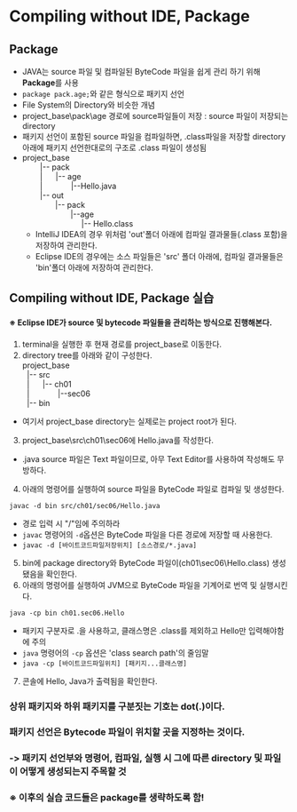 # Compiling without IDE, Package
## Package
- JAVA는 source 파일 및 컴파일된 ByteCode 파일을 쉽게 관리 하기 위해 **Package**를 사용
- ``package pack.age;``와 같은 형식으로 패키지 선언
- File System의 Directory와 비슷한 개념
- project_base\pack\age 경로에 source파일들이 저장 : source 파일이 저장되는 directory
- 패키지 선언이 포함된 source 파일을 컴파일하면, .class파일을 저장할 directory 아래에 패키지 선언한대로의 구조로 .class 파일이 생성됨
- project_base<br>
&nbsp;&nbsp;&nbsp;&nbsp;&nbsp;&nbsp;&nbsp;&nbsp;|-- pack<br>
&nbsp;&nbsp;&nbsp;&nbsp;&nbsp;&nbsp;&nbsp;&nbsp;|&nbsp;&nbsp;&nbsp;&nbsp;&nbsp;&nbsp;|-- age<br>
&nbsp;&nbsp;&nbsp;&nbsp;&nbsp;&nbsp;&nbsp;&nbsp;|&nbsp;&nbsp;&nbsp;&nbsp;&nbsp;&nbsp;&nbsp;&nbsp;&nbsp;&nbsp;&nbsp;&nbsp;&nbsp;|--Hello.java<br>
&nbsp;&nbsp;&nbsp;&nbsp;&nbsp;&nbsp;&nbsp;&nbsp;|-- out<br>
&nbsp;&nbsp;&nbsp;&nbsp;&nbsp;&nbsp;&nbsp;&nbsp;&nbsp;&nbsp;&nbsp;&nbsp;&nbsp;&nbsp;&nbsp;|-- pack<br>
&nbsp;&nbsp;&nbsp;&nbsp;&nbsp;&nbsp;&nbsp;&nbsp;&nbsp;&nbsp;&nbsp;&nbsp;&nbsp;&nbsp;&nbsp;&nbsp;&nbsp;&nbsp;&nbsp;&nbsp;&nbsp;&nbsp;|--age<br>
&nbsp;&nbsp;&nbsp;&nbsp;&nbsp;&nbsp;&nbsp;&nbsp;&nbsp;&nbsp;&nbsp;&nbsp;&nbsp;&nbsp;&nbsp;&nbsp;&nbsp;&nbsp;&nbsp;&nbsp;&nbsp;&nbsp;&nbsp;&nbsp;&nbsp;&nbsp;&nbsp;|-- Hello.class
  - IntelliJ IDEA의 경우 위처럼 'out'폴더 아래에 컴파일 결과물들(.class 포함)을 저장하여 관리한다.
  - Eclipse IDE의 경우에는 소스 파일들은 'src' 폴더 아래에, 컴파일 결과물들은 'bin'폴더 아래에 저장하여 관리한다.
## Compiling without IDE, Package 실습
#### ※ Eclipse IDE가 source 및 bytecode 파일들을 관리하는 방식으로 진행해본다.
1. terminal을 실행한 후 현재 경로를 project_base로 이동한다.
2. directory tree를 아래와 같이 구성한다.<br>
project_base<br>
&nbsp;&nbsp;|-- src<br>
&nbsp;&nbsp;|&nbsp;&nbsp;&nbsp;&nbsp;&nbsp;&nbsp;|-- ch01<br>
&nbsp;&nbsp;|&nbsp;&nbsp;&nbsp;&nbsp;&nbsp;&nbsp;&nbsp;&nbsp;&nbsp;&nbsp;&nbsp;&nbsp;&nbsp;|--sec06<br>
&nbsp;&nbsp;|-- bin<br>
- 여기서 project_base directory는 실제로는 project root가 된다.
3. project_base\src\ch01\sec06에 Hello.java를 작성한다.
- .java source 파일은 Text 파일이므로, 아무 Text Editor를 사용하여 작성해도 무방하다.
4. 아래의 명령어를 실행하여 source 파일을 ByteCode 파일로 컴파일 및 생성한다.
````
javac -d bin src/ch01/sec06/Hello.java
````
- 경로 입력 시 "/"임에 주의하라
- `javac` 명령어의 `-d`옵션은 ByteCode 파일을 다른 경로에 저장할 때 사용한다.
- `javac -d [바이트코드파일저장위치] [소스경로/*.java]`
5. bin에 package directory와 ByteCode 파일이(ch01\sec06\Hello.class) 생성됐음을 확인한다.
6. 아래의 명령어를 실행하여 JVM으로 ByteCode 파일을 기계어로 번역 및 실행시킨다.
````
java -cp bin ch01.sec06.Hello
````
- 패키지 구분자로 .을 사용하고, 클래스명은 .class를 제외하고 Hello만 입력해야함에 주의
- `java` 명령어의 `-cp` 옵션은 'class search path'의 줄임말
- `java -cp [바이트코드파일위치] [패키지...클래스명]`
7. 콘솔에 Hello, Java가 출력됨을 확인한다.
### 상위 패키지와 하위 패키지를 구분짓는 기호는 dot(.)이다.
### 패키지 선언은 Bytecode 파일이 위치할 곳을 지정하는 것이다.
### -> 패키지 선언부와 명령어, 컴파일, 실행 시 그에 따른 directory 및 파일이 어떻게 생성되는지 주목할 것
### ※ 이후의 실습 코드들은 package를 생략하도록 함!